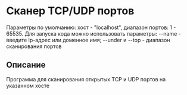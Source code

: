# Сканер TCP/UDP портов

Параметры по умолчанию: хост - "localhost", диапазон портов: 1 - 65535. Для запуска кода можно использовать параметры:
--name - введите Ip-адрес или доменное имя;
--under и --top - диапазон сканирования портов

## Описание
Программа для сканирования открытых TCP и UDP портов на указанном хосте
